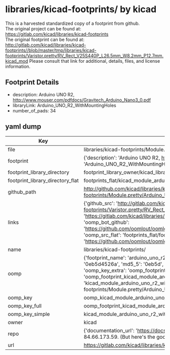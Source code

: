 # libraries/kicad-footprints/ by kicad  
This is a harvested standardized copy of a footprint from github.  
The original project can be found at:  
https://gitlab.com/kicad/libraries/kicad-footprints  
The original footprint can be found at:
http://gitlab.com/kicad/libraries/kicad-footprints//blob/master/tmp/libraries/kicad-footprints/Varistor.pretty/RV_Rect_V25S440P_L26.5mm_W8.2mm_P12.7mm.kicad_mod
Please consult that link for additional, details, files, and license information.  
## Footprint Details
* description: Arduino UNO R2, http://www.mouser.com/pdfdocs/Gravitech_Arduino_Nano3_0.pdf  
* libraryLink: Arduino_UNO_R2_WithMountingHoles  
* number_of_pads: 34  
## yaml dump  
| Key | Value |  
| --- | --- |  
| file | libraries/kicad-footprints/Module.pretty/Arduino_UNO_R2_WithMountingHoles.kicad_mod |  
| footprint | {'description': 'Arduino UNO R2, http://www.mouser.com/pdfdocs/Gravitech_Arduino_Nano3_0.pdf', 'libraryLink': 'Arduino_UNO_R2_WithMountingHoles', 'number_of_pads': 34} |  
| footprint_library_directory | footprint_library_owner/kicad_libraries/kicad-footprints/ |  
| footprint_library_directory_flat | footprints_flat/kicad_module_arduino_uno_r2_withmountingholes/working |  
| github_path | http://github.com/kicad/libraries/kicad-footprints//blob/master/tmp/libraries/kicad-footprints/Module.pretty/Arduino_UNO_R2_WithMountingHoles.kicad_mod |  
| links | {'github_src': 'http://gitlab.com/kicad/libraries/kicad-footprints//blob/master/tmp/libraries/kicad-footprints/Varistor.pretty/RV_Rect_V25S440P_L26.5mm_W8.2mm_P12.7mm.kicad_mod', 'github_src_repo': 'https://gitlab.com/kicad/libraries/kicad-footprints', 'oomp_bot': 'footprints/kicad_module_arduino_uno_r2_withmountingholes/working', 'oomp_bot_github': 'https://github.com/oomlout/oomlout_oomp_footprint_bot/tree/main/footprints/kicad_module_arduino_uno_r2_withmountingholes/working', 'oomp_src_flat': 'footprints_flat/footprints_flat/kicad_module_arduino_uno_r2_withmountingholes/working', 'oomp_src_flat_github': 'https://github.com/oomlout/oomlout_oomp_footprint_src/tree/main/footprints_flat/kicad_module_arduino_uno_r2_withmountingholes/working'} |  
| name | libraries/kicad-footprints/ |  
| oomp | {'footprint_name': 'arduino_uno_r2_withmountingholes', 'library_name': 'module', 'md5': '0eb5d4526a464031bd53ffdc61ef5de4', 'md5_10': '0eb5d4526a', 'md5_5': '0eb5d', 'md5_6': '0eb5d4', 'oomp_key': 'oomp_kicad_module_arduino_uno_r2_withmountingholes', 'oomp_key_extra': 'oomp_footprint_kicad_module_arduino_uno_r2_withmountingholes', 'oomp_key_full': 'oomp_footprint_kicad_module_arduino_uno_r2_withmountingholes_0eb5d4', 'oomp_key_simple': 'kicad_module_arduino_uno_r2_withmountingholes', 'original_filename': 'libraries/kicad-footprints/Module.pretty/Arduino_UNO_R2_WithMountingHoles.kicad_mod', 'owner_name': 'kicad'} |  
| oomp_key | oomp_kicad_module_arduino_uno_r2_withmountingholes |  
| oomp_key_full | oomp_footprint_kicad_module_arduino_uno_r2_withmountingholes |  
| oomp_key_simple | kicad_module_arduino_uno_r2_withmountingholes |  
| owner | kicad |  
| repo | {'documentation_url': 'https://docs.github.com/rest/overview/resources-in-the-rest-api#rate-limiting', 'message': "API rate limit exceeded for 84.66.173.59. (But here's the good news: Authenticated requests get a higher rate limit. Check out the documentation for more details.)"} |  
| url | https://gitlab.com/kicad/libraries/kicad-footprints |  

